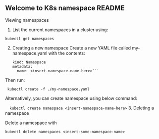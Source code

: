 ## Welcome to K8s namespace README
Viewing namespaces

1. List the current namespaces in a cluster using:

```kubectl get namespaces```

2. Creating a new namespace 
Create a new YAML file called my-namespace.yaml with the contents:

    ```apiVersion: v1
    kind: Namespace
    metadata:
      name: <insert-namespace-name-here>```
Then run:

   ``` kubectl create -f ./my-namespace.yaml```

Alternatively, you can create namespace using below command:

  ```  kubectl create namespace <insert-namespace-name-here>```
3. Deleting a namespace

Delete a namespace with

```kubectl delete namespaces <insert-some-namespace-name>```

